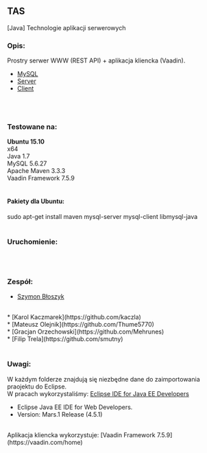 ## TAS
[Java] Technologie aplikacji serwerowych

### Opis:

Prostry serwer WWW (REST API) + aplikacja kliencka (Vaadin).
* [MySQL](MySQL/README.md)
* [Server](Server/README.md)
* [Client](Client/README.md)
</br>
</br>

### Testowane na:

**Ubuntu 15.10**
</br>
x64
</br>
Java 1.7
</br>
MySQL 5.6.27
</br>
Apache Maven 3.3.3
</br>
Vaadin Framework 7.5.9
</br>
</br>

#### Pakiety dla Ubuntu:

sudo apt-get install maven mysql-server mysql-client libmysql-java
</br>
</br>

### Uruchomienie:

</br>
</br>

### Zespół:

* [Szymon Błoszyk](https://github.com/Szymix)
</br>
* [Karol Kaczmarek](https://github.com/kaczla)
</br>
* [Mateusz Olejnik](https://github.com/Thume5770)
</br>
* [Gracjan Orzechowski](https://github.com/Mehrunes)
</br>
* [Filip Trela](https://github.com/smutny)
</br>
</br>

### Uwagi:

W każdym folderze znajdują się niezbędne dane do zaimportowania praojektu do Eclipse.
</br>
W pracach wykorzystaliśmy: [Eclipse IDE for Java EE Developers](https://www.eclipse.org/downloads)
* Eclipse Java EE IDE for Web Developers.
* Version: Mars.1 Release (4.5.1)
</br>
Aplikacja kliencka wykorzystuje: [Vaadin Framework 7.5.9](https://vaadin.com/home)
</br>
</br>
